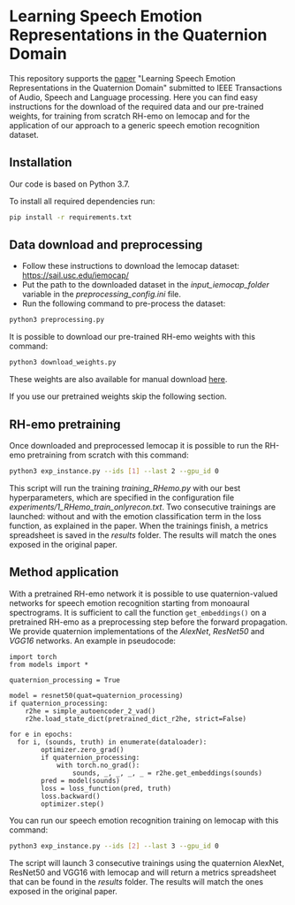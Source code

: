 # Learning Speech Emotion Representations in the Quaternion Domain
This repository supports the [paper](https://arxiv.org/abs/2204.02385) "Learning Speech Emotion Representations in the Quaternion Domain" submitted to IEEE Transactions of Audio, Speech and Language processing. Here you can find easy instructions for the download of the required data  and our pre-trained weights, for training from scratch RH-emo on Iemocap and for the application of our approach to a generic speech emotion recognition dataset.


## Installation
Our code is based on Python 3.7.

To install all required dependencies run:
```bash
pip install -r requirements.txt
```


## Data download and preprocessing
* Follow these instructions to download the Iemocap dataset: https://sail.usc.edu/iemocap/
* Put the path to the downloaded dataset in the *input_iemocap_folder* variable in the *preprocessing_config.ini* file.
* Run the following command to pre-process the dataset:
```bash
python3 preprocessing.py
```

It is possible to download our pre-trained RH-emo weights with this command:
```bash
python3 download_weights.py
```
These weights are also available for manual download [here](https://drive.google.com/file/d/1vCX0KHW44Q9plKTdkgyKZRcyjfgVA7jX/view?usp=sharing).

If you use our pretrained weights skip the following section.


## RH-emo pretraining
Once downloaded and preprocessed Iemocap it is possible to run the RH-emo pretraining from scratch with this command:
```bash
python3 exp_instance.py --ids [1] --last 2 --gpu_id 0
```
This script will run the training *training_RHemo.py* with our best hyperparameters, which are specified in the configuration file *experiments/1_RHemo_train_onlyrecon.txt*.
Two consecutive trainings are launched: without and with the emotion classification term in the loss function, as explained in the paper. When the trainings finish, a metrics spreadsheet is saved in the *results* folder. The results will match the ones exposed in the original paper.


## Method application
With a pretrained RH-emo network it is possible to use quaternion-valued networks for speech emotion recognition starting from monoaural spectrograms. It is sufficient to call the function ```get_embeddings()``` on a pretrained RH-emo as a preprocessing step before the forward propagation. We provide quaternion implementations of the *AlexNet*, *ResNet50* and *VGG16* networks.
An example in pseudocode:
```python3
import torch
from models import *

quaternion_processing = True

model = resnet50(quat=quaternion_processing)
if quaternion_processing:
    r2he = simple_autoencoder_2_vad()
    r2he.load_state_dict(pretrained_dict_r2he, strict=False)

for e in epochs:
  for i, (sounds, truth) in enumerate(dataloader):
        optimizer.zero_grad()
        if quaternion_processing:
            with torch.no_grad():
                sounds, _, _, _, _ = r2he.get_embeddings(sounds)
        pred = model(sounds)
        loss = loss_function(pred, truth)
        loss.backward()
        optimizer.step()
```

You can run our speech emotion recognition training on Iemocap with this command:
```bash
python3 exp_instance.py --ids [2] --last 3 --gpu_id 0
```
The script will launch 3 consecutive trainings using the quaternion AlexNet, ResNet50 and VGG16 with Iemocap and will return a metrics spreadsheet that can be found in the *results* folder. The results will match the ones exposed in the original paper.
